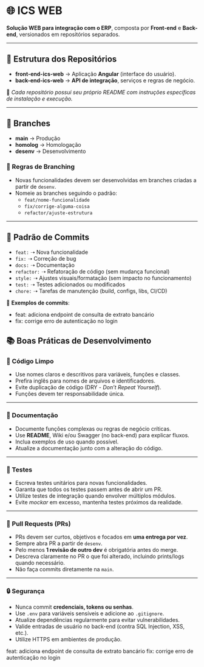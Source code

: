 # 🌐 ICS WEB  

**Solução WEB para integração com o ERP**, composta por **Front-end** e **Back-end**, versionados em repositórios separados.  

---

## 📌 Estrutura dos Repositórios  

- **front-end-ics-web** → Aplicação **Angular** (interface do usuário).  
- **back-end-ics-web** → **API de integração**, serviços e regras de negócio.  

📖 *Cada repositório possui seu próprio README com instruções específicas de instalação e execução.*  

---

## 🚀 Branches  

- **main** → Produção  
- **homolog** → Homologação  
- **desenv** → Desenvolvimento  

### 🔹 Regras de Branching  
- Novas funcionalidades devem ser desenvolvidas em branches criadas a partir de `desenv`.  
- Nomeie as branches seguindo o padrão:  
  - `feat/nome-funcionalidade`  
  - `fix/corrige-alguma-coisa`  
  - `refactor/ajuste-estrutura`  

---

## 📝 Padrão de Commits  

- `feat:` ➝ Nova funcionalidade  
- `fix:` ➝ Correção de bug  
- `docs:` ➝ Documentação  
- `refactor:` ➝ Refatoração de código (sem mudança funcional)  
- `style:` ➝ Ajustes visuais/formatação (sem impacto no funcionamento)  
- `test:` ➝ Testes adicionados ou modificados  
- `chore:` ➝ Tarefas de manutenção (build, configs, libs, CI/CD)  

📌 **Exemplos de commits**:  
- feat: adiciona endpoint de consulta de extrato bancário
- fix: corrige erro de autenticação no login

## 📚 Boas Práticas de Desenvolvimento  

### 🧼 Código Limpo  
- Use nomes claros e descritivos para variáveis, funções e classes.  
- Prefira inglês para nomes de arquivos e identificadores.  
- Evite duplicação de código (DRY - *Don’t Repeat Yourself*).  
- Funções devem ter responsabilidade única.  

---

### 📖 Documentação  
- Documente funções complexas ou regras de negócio críticas.  
- Use **README**, Wiki e/ou Swagger (no back-end) para explicar fluxos.  
- Inclua exemplos de uso quando possível.  
- Atualize a documentação junto com a alteração do código.  

---

### 🧪 Testes  
- Escreva testes unitários para novas funcionalidades.  
- Garanta que todos os testes passem antes de abrir um PR.  
- Utilize testes de integração quando envolver múltiplos módulos.  
- Evite *mockar* em excesso, mantenha testes próximos da realidade.  

---

### 🔀 Pull Requests (PRs)  
- PRs devem ser curtos, objetivos e focados em **uma entrega por vez**.  
- Sempre abra PR a partir de `desenv`.  
- Pelo menos **1 revisão de outro dev** é obrigatória antes do merge.  
- Descreva claramente no PR o que foi alterado, incluindo prints/logs quando necessário.  
- Não faça commits diretamente na `main`.  

---

### 🔒 Segurança  
- Nunca commit **credenciais, tokens ou senhas**.  
- Use `.env` para variáveis sensíveis e adicione ao `.gitignore`.  
- Atualize dependências regularmente para evitar vulnerabilidades.  
- Valide entradas de usuário no back-end (contra SQL Injection, XSS, etc.).  
- Utilize HTTPS em ambientes de produção.  

feat: adiciona endpoint de consulta de extrato bancário
fix: corrige erro de autenticação no login
